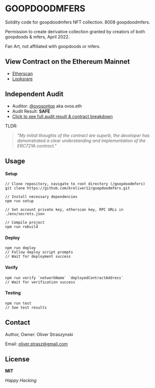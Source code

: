 # GOOPDOODMFERS

Solidity code for goopdoodmfers NFT collection.
8008 goopdoodmfers.

Permission to create derivative collection granted by creators
of both goopdoods & mfers, April 2022.

Fan Art, not affiliated with goopdoods or mfers.

## View Contract on the Ethereum Mainnet

- [Etherscan](https://etherscan.io/address/0xefb6bcdad3af3b0eb6ea5d7f915736b777cce369)
- [Looksrare](https://looksrare.org/collections/0xEfB6BcDad3aF3B0eb6eA5D7F915736B777cCE369)

## Independent Audit

- Auditor: [@ovosontop](https://twitter.com/ovosontop) aka ovos.eth
- Audit Result: __SAFE__
- [Click to see full audit result & contract breakdown](https://gateway.pinata.cloud/ipfs/QmPtbsbky7GD3aaPRmqC4yxW7i6nmEgBor9wcfwzMKBNUn)

TLDR:

>_"My initial thoughts of the contract are superb, the developer has demonstrated_
>_a clear understanding and implementation of the ERC721A contract."_

## Usage

#### Setup

    // Clone repository, navigate to root directory (/goopdoodmfers)
    git clone https://github.com/broliver12/goopdoodmfers.git
    
    // Install necessary dependencies
    npm run setup
    
    // Set account private key, etherscan key, RPC URLs in ./env/secrets.json
    
    // Compile project
    npm run rebuild

#### Deploy

    npm run deploy
    // Follow deploy script prompts
    // Wait for deployment success

#### Verify

    npm run verify `networkName` `deployedContractAddress`
    // Wait for verification success

#### Testing

    npm run test
    // See test results

## Contact

Author, Owner: Oliver Straszynski

Email: oliver.strasz@gmail.com

## License

__MIT__

_Happy Hacking_
